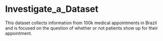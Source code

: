# Investigate_a_Dataset
This dataset collects information from 100k medical appointments in Brazil and is focused on the question of whether or not patients show up for their appointment.
